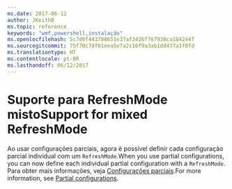 ```yaml
---
ms.date: 2017-06-12
author: JKeithB
ms.topic: reference
keywords: "wmf,powershell,instalação"
ms.openlocfilehash: 5c7d0f443708651e37af3426f767930ca184244f
ms.sourcegitcommit: 75f70c7df01eea5e7a2c16f9a3ab1dd437a1f8fd
ms.translationtype: HT
ms.contentlocale: pt-BR
ms.lasthandoff: 06/12/2017
---
```

# <a name="support-for-mixed-refreshmode"></a><span data-ttu-id="6d0ba-102">Suporte para RefreshMode misto</span><span class="sxs-lookup"><span data-stu-id="6d0ba-102">Support for mixed RefreshMode</span></span>

<span data-ttu-id="6d0ba-103">Ao usar configurações parciais, agora é possível definir cada configuração parcial individual com um `RefreshMode`.</span><span class="sxs-lookup"><span data-stu-id="6d0ba-103">When you use partial configurations, you can now define each individual partial configuration with a `RefreshMode`.</span></span> <span data-ttu-id="6d0ba-104">Para obter mais informações, veja [Configurações parciais](https://msdn.microsoft.com/powershell/dsc/partialconfigs).</span><span class="sxs-lookup"><span data-stu-id="6d0ba-104">For more information, see [Partial configurations](https://msdn.microsoft.com/powershell/dsc/partialconfigs).</span></span>

